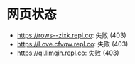 # 网页状态
- https://rows--zixk.repl.co: 失败 (403)
- https://Love.cfvqw.repl.co: 失败 (403)
- https://qi.limqin.repl.co: 失败 (403)
